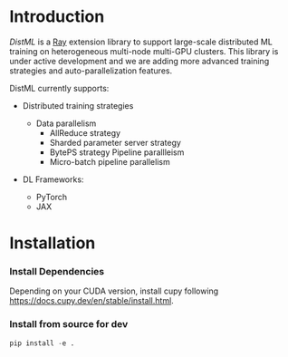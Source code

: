# Introduction

*DistML* is a [Ray](https://github.com/ray-project/ray) extension library to support large-scale distributed ML training 
on heterogeneous multi-node multi-GPU clusters. This library is under active development and we are adding more advanced 
training strategies and auto-parallelization features. 

DistML currently supports:
* Distributed training strategies
    * Data parallelism
        * AllReduce strategy
        * Sharded parameter server strategy
        * BytePS strategy
    Pipeline parallleism
        * Micro-batch pipeline parallelism
    
* DL Frameworks:
    * PyTorch
    * JAX

# Installation

### Install Dependencies
Depending on your CUDA version, install cupy following https://docs.cupy.dev/en/stable/install.html.

### Install from source for dev
```python
pip install -e .
```